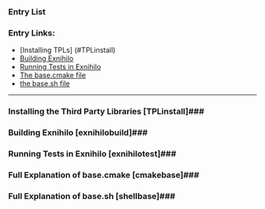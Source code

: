 ### Entry List
### Entry Links: ###

* [Installing TPLs] (#TPLinstall)
* [Building Exnihilo](#exnihilobuild)
* [Running Tests in Exnihilo](#exnihilotest)
* [The base.cmake file](#cmakebase)
* [the base.sh file](#shellbase)


***

### Installing the Third Party Libraries [TPLinstall]###

### Building Exnihilo [exnihilobuild]###

### Running Tests in Exnihilo [exnihilotest]###

### Full Explanation of base.cmake [cmakebase]###

### Full Explanation of base.sh [shellbase]###

